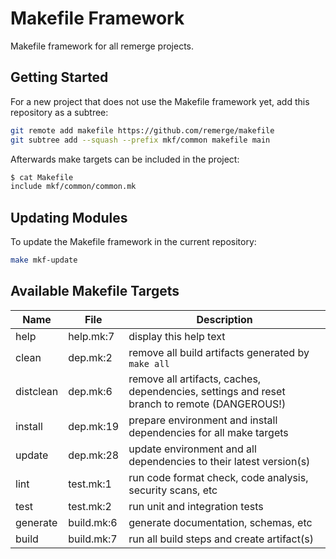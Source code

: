 # Makefile Framework

Makefile framework for all remerge projects.

## Getting Started

For a new project that does not use the Makefile framework yet, add this
repository as a subtree:

```bash
git remote add makefile https://github.com/remerge/makefile
git subtree add --squash --prefix mkf/common makefile main
```

Afterwards make targets can be included in the project:

```bash
$ cat Makefile
include mkf/common/common.mk
```

## Updating Modules

To update the Makefile framework in the current repository:

```bash
make mkf-update
```

## Available Makefile Targets

| Name      | File       | Description                                                                                  |
| --------- | ---------- | -------------------------------------------------------------------------------------------- |
| help      | help.mk:7  | display this help text                                                                       |
| clean     | dep.mk:2   | remove all build artifacts generated by `make all`                                           |
| distclean | dep.mk:6   | remove all artifacts, caches, dependencies, settings and reset branch to remote (DANGEROUS!) |
| install   | dep.mk:19  | prepare environment and install dependencies for all make targets                            |
| update    | dep.mk:28  | update environment and all dependencies to their latest version(s)                           |
| lint      | test.mk:1  | run code format check, code analysis, security scans, etc                                    |
| test      | test.mk:2  | run unit and integration tests                                                               |
| generate  | build.mk:6 | generate documentation, schemas, etc                                                         |
| build     | build.mk:7 | run all build steps and create artifact(s)                                                   |
